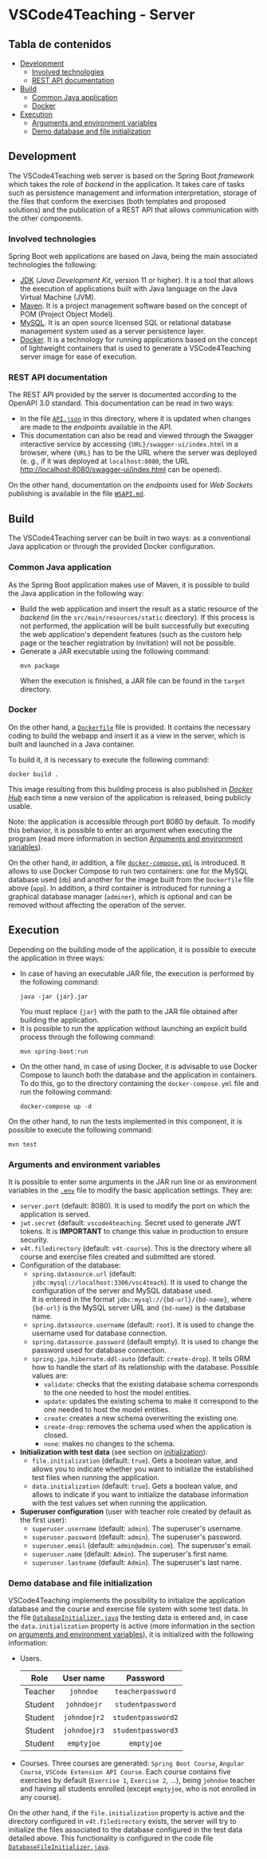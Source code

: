 # VSCode4Teaching - Server

## Tabla de contenidos
- [Development](#development)
  - [Involved technologies](#involved-technologies)
  - [REST API documentation](#rest-api-documentation)
- [Build](#build)
  - [Common Java application](#common-java-application)
  - [Docker](#docker)
- [Execution](#execution)
  - [Arguments and environment variables](#arguments-and-environment-variables)
  - [Demo database and file initialization](#demo-database-and-file-initialization)


## Development
The VSCode4Teaching web server is based on the Spring Boot *framework* which takes the role of *backend* in the application. It takes care of tasks such as persistence management and information interpretation, storage of the files that conform the exercises (both templates and proposed solutions) and the publication of a REST API that allows communication with the other components.

### Involved technologies
Spring Boot web applications are based on Java, being the main associated technologies the following:
- [JDK](https://www.oracle.com/es/java/technologies/javase-jdk11-downloads.html) (*Java Development Kit*, version 11 or higher). It is a tool that allows the execution of applications built with Java language on the Java Virtual Machine (JVM).
- [Maven](https://maven.apache.org/download.cgi). It is a project management software based on the concept of POM (Project Object Model).
- [MySQL](https://www.mysql.com). It is an open source licensed SQL or relational database management system used as a server persistence layer.
- [Docker](https://www.docker.com). It is a technology for running applications based on the concept of lightweight containers that is used to generate a VSCode4Teaching server image for ease of execution.

### REST API documentation
The REST API provided by the server is documented according to the OpenAPI 3.0 standard. This documentation can be read in two ways:
- In the file [``API.json``](API.json) in this directory, where it is updated when changes are made to the *endpoints* available in the API.
- This documentation can also be read and viewed through the Swagger interactive service by accessing ``{URL}/swagger-ui/index.html`` in a browser, where ``{URL}`` has to be the URL where the server was deployed (e. g., if it was deployed at ``localhost:8080``, the URL [http://localhost:8080/swagger-ui/index.html](http://localhost:8080/swagger-ui/index.html) can be opened).

On the other hand, documentation on the *endpoints* used for *Web Sockets* publishing is available in the file [``WSAPI.md``](WSAPI.md). 


## Build
The VSCode4Teaching server can be built in two ways: as a conventional Java application or through the provided Docker configuration.

### Common Java application
As the Spring Boot application makes use of Maven, it is possible to build the Java application in the following way:
- Build the web application and insert the result as a static resource of the *backend* (in the ``src/main/resources/static`` directory). If this process is not performed, the application will be built successfully but executing the web application's dependent features (such as the custom help page or the teacher registration by invitation) will not be possible.
- Generate a JAR executable using the following command:
  ```
  mvn package
  ```
  When the execution is finished, a JAR file can be found in the ``target`` directory.

### Docker
On the other hand, a [``Dockerfile``](Dockerfile) file is provided. It contains the necessary coding to build the webapp and insert it as a view in the server, which is built and launched in a Java container.

To build it, it is necessary to execute the following command:
```
docker build .
```

This image resulting from this building process is also published in [*Docker Hub*](https://hub.docker.com/r/vscode4teaching/vscode4teaching) each time a new version of the application is released, being publicly usable.

Note: the application is accessible through port 8080 by default. To modify this behavior, it is possible to enter an argument when executing the program (read more information in section [Arguments and environment variables](#arguments-and-environment-variables)).

On the other hand, in addition, a file [``docker-compose.yml``](vscode4teaching-server/docker/docker-compose.yml) is introduced. It allows to use Docker Compose to run two containers: one for the MySQL database used (``db``) and another for the image built from the ``Dockerfile`` file above (``app``). In addition, a third container is introduced for running a graphical database manager (``adminer``), which is optional and can be removed without affecting the operation of the server.


## Execution
Depending on the building mode of the application, it is possible to execute the application in three ways:
- In case of having an executable JAR file, the execution is performed by the following command:
  ```
  java -jar {jar}.jar
  ```
  You must replace ``{jar}`` with the path to the JAR file obtained after building the application.
- It is possible to run the application without launching an explicit build process through the following command:
  ```
  mvn spring-boot:run
  ```
- On the other hand, in case of using Docker, it is advisable to use Docker Compose to launch both the database and the application in containers. To do this, go to the directory containing the ``docker-compose.yml`` file and run the following command:
  ```
  docker-compose up -d
  ```

On the other hand, to run the tests implemented in this component, it is possible to execute the following command:
```
mvn test
```

### Arguments and environment variables
It is possible to enter some arguments in the JAR run line or as environment variables in the [``.env``](vscode4teaching-server/docker/.env) file to modify the basic application settings. They are:

- ``server.port`` (default: 8080). It is used to modify the port on which the application is served.
- ``jwt.secret`` (default: ``vscode4teaching``. Secret used to generate JWT tokens. It is **IMPORTANT** to change this value in production to ensure security.
- ``v4t.filedirectory`` (default: ``v4t-course``). This is the directory where all course and exercise files created and submitted are stored.
- Configuration of the database:
  - ``spring.datasource.url`` (default: ``jdbc:mysql://localhost:3306/vsc4teach``). It is used to change the configuration of the server and MySQL database used.  
  It is entered in the format ``jdbc:mysql://{bd-url}/{bd-name}``, where ``{bd-url}`` is the MySQL server URL and ``{bd-name}`` is the database name.
  - ``spring.datasource.username`` (default: ``root``). It is used to change the username used for database connection.
  - ``spring.datasource.password`` (default empty). It is used to change the password used for database connection.
  - ``spring.jpa.hibernate.ddl-auto`` (default: ``create-drop``). It tells ORM how to handle the start of its relationship with the database. Possible values are:
    - ``validate``: checks that the existing database schema corresponds to the one needed to host the model entities.  
    - ``update``: updates the existing schema to make it correspond to the one needed to host the model entities.
    - ``create``: creates a new schema overwriting the existing one.
    - ``create-drop``: removes the schema used when the application is closed.
    - ``none``: makes no changes to the schema.
- **Initialization with test data** (see section on [initialization](#initialization-of-database-and-test-files)):
  - ``file.initialization`` (default: ``true``). Gets a boolean value, and allows you to indicate whether you want to initialize the established test files when running the application.
  - ``data.initialization`` (default: ``true``). Gets a boolean value, and allows to indicate if you want to initialize the database information with the test values set when running the application.
- **Superuser configuration** (user with teacher role created by default as the first user):
  - ``superuser.username`` (default: ``admin``). The superuser's username.
  - ``superuser.password`` (default: ``admin``). The superuser's password.
  - ``superuser.email`` (default: ``admin@admin.com``). The superuser's email.
  - ``superuser.name`` (default: ``Admin``). The superuser's first name.
  - ``superuser.lastname`` (default: ``Admin``). The superuser's last name.

### Demo database and file initialization
VSCode4Teaching implements the possibility to initialize the application database and the course and exercise file system with some test data. In the file [``DatabaseInitializer.java``](vscode4teaching-server/src/main/java/com/vscode4teaching/vscode4teaching/DatabaseInitializer.java) the testing data is entered and, in case the ``data.initialization`` property is active (more information in the section on [arguments and environment variables](#arguments-and-environment-variables)), it is initialized with the following information:

- Users.

  | Role | User name | Password |
  | :--: | :-------: | :------: |
  | Teacher | ``johndoe`` | ``teacherpassword`` |
  | Student | ``johndoejr`` | ``studentpassword`` |
  | Student | ``johndoejr2`` | ``studentpassword2`` |
  | Student | ``johndoejr3`` | ``studentpassword3`` |
  | Student | ``emptyjoe`` | ``emptyjoe`` |

- Courses. Three courses are generated: ``Spring Boot Course``, ``Angular Course``, ``VSCode Extension API Course``. Each course contains five exercises by default (``Exercise 1``, ``Exercise 2``, ...), being ``johndoe`` teacher and having all students enrolled (except ``emptyjoe``, who is not enrolled in any course).

On the other hand, if the ``file.initialization`` property is active and the directory configured in ``v4t.filedirectory`` exists, the server will try to initialize the files associated to the database configured in the test data detailed above. This functionality is configured in the code file [``DatabaseFileInitializer.java``](vscode4teaching-server/src/main/java/com/vscode4teaching/vscode4teaching/DatabaseFileInitializer.java).